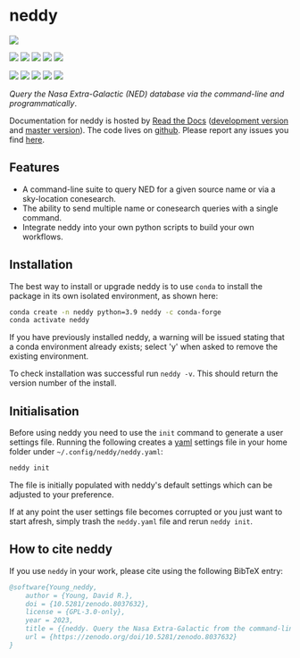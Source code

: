 # neddy

[![](https://zenodo.org/badge/DOI/10.5281/zenodo.8037632.svg)](https://zenodo.org/doi/10.5281/zenodo.8037632) 

<!-- INFO BADGES -->  

[![](https://img.shields.io/pypi/pyversions/neddy)](https://pypi.org/project/neddy/)
[![](https://img.shields.io/pypi/v/neddy)](https://pypi.org/project/neddy/)
[![](https://img.shields.io/conda/vn/conda-forge/neddy)](https://anaconda.org/conda-forge/neddy)
[![](https://pepy.tech/badge/neddy)](https://pepy.tech/project/neddy)
[![](https://img.shields.io/github/license/thespacedoctor/neddy)](https://github.com/thespacedoctor/neddy)

<!-- STATUS BADGES -->  

[![](https://soxs-eso-data.org/ci/buildStatus/icon?job=neddy%2Fmaster&subject=build%20master)](https://soxs-eso-data.org/ci/blue/organizations/jenkins/neddy/activity?branch=master)
[![](https://soxs-eso-data.org/ci/buildStatus/icon?job=neddy%2Fdevelop&subject=build%20dev)](https://soxs-eso-data.org/ci/blue/organizations/jenkins/neddy/activity?branch=develop)
[![](https://cdn.jsdelivr.net/gh/thespacedoctor/neddy@master/coverage.svg)](https://raw.githack.com/thespacedoctor/neddy/master/htmlcov/index.html)
[![](https://readthedocs.org/projects/neddy/badge/?version=master)](https://neddy.readthedocs.io/en/master/)
[![](https://img.shields.io/github/issues/thespacedoctor/neddy/type:%20bug?label=bug%20issues)](https://github.com/thespacedoctor/neddy/issues?q=is%3Aissue+is%3Aopen+label%3A%22type%3A+bug%22+)

*Query the Nasa Extra-Galactic (NED) database via the command-line and programmatically*.

Documentation for neddy is hosted by [Read the Docs](https://neddy.readthedocs.io/en/master/) ([development version](https://neddy.readthedocs.io/en/develop/) and [master version](https://neddy.readthedocs.io/en/master/)). The code lives on [github](https://github.com/thespacedoctor/neddy). Please report any issues you find [here](https://github.com/thespacedoctor/neddy/issues).

## Features

* A command-line suite to query NED for a given source name or via a sky-location conesearch.
* The ability to send multiple name or conesearch queries with a single command.
* Integrate neddy into your own python scripts to build your own workflows.

## Installation

The best way to install or upgrade neddy is to use `conda` to install the package in its own isolated environment, as shown here:

``` bash
conda create -n neddy python=3.9 neddy -c conda-forge
conda activate neddy
```

If you have previously installed neddy, a warning will be issued stating that a conda environment already exists; select 'y' when asked to remove the existing environment.

To check installation was successful run `neddy -v`. This should return the version number of the install.

## Initialisation 

Before using neddy you need to use the `init` command to generate a user settings file. Running the following creates a [yaml](https://learnxinyminutes.com/docs/yaml/) settings file in your home folder under `~/.config/neddy/neddy.yaml`:

```bash
neddy init
```

The file is initially populated with neddy's default settings which can be adjusted to your preference.

If at any point the user settings file becomes corrupted or you just want to start afresh, simply trash the `neddy.yaml` file and rerun `neddy init`.

## How to cite neddy

If you use `neddy` in your work, please cite using the following BibTeX entry: 

```bibtex
@software{Young_neddy,
    author = {Young, David R.},
    doi = {10.5281/zenodo.8037632},
    license = {GPL-3.0-only},
    year = 2023,
    title = {{neddy. Query the Nasa Extra-Galactic from the command-line}},
    url = {https://zenodo.org/doi/10.5281/zenodo.8037632}
}
```
 
